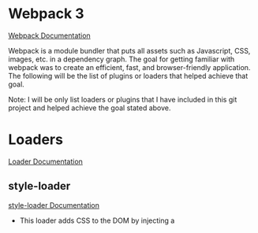# Webpack 3
[Webpack Documentation](https://webpack.js.org/configuration/)

Webpack is a module bundler that puts all assets such as Javascript, CSS, images, etc. in a dependency graph. The goal for getting familiar with webpack was to create an efficient, fast, and browser-friendly application. The following will be the list of plugins or loaders that helped achieve that goal. 

Note: I will be only list loaders or plugins that I have included in this git project and helped achieve the goal stated above.

# Loaders
[Loader Documentation](https://webpack.js.org/concepts/loaders/)

## style-loader
[style-loader Documentation](https://github.com/webpack-contrib/style-loader)

* This loader adds CSS to the DOM by injecting a <style> tag. This combines CSS with the HTML from a seperate file without making a request since it is inserted to the DOM when compiled.

## postcss-loader
[postcss-loader Documentation](https://github.com/postcss/postcss-loader)

* Autoprefixer used to add styles with prefixes for **browser capability**. The compiled styling builds robust stylesheets that won't break on older browsers.

For example: 

#### Original CSS:
```
body {
  display: flex
}
```

#### Compiled using Postcss-Loader:
```
body {
  display: -webkit-box;
  display: -ms-flexbox;
  display: flex;
}
```

## image-webpack-loader
[postcss-loader Documentation](https://github.com/tcoopman/image-webpack-loader)

* Minifies all PNG, JPEG, GIF and SVG images.

# Plugins
[Plugin Documentation](https://webpack.js.org/concepts/plugins/)

## CommonsChunkPlugin
[CommonsChunkPlugin Documentation](https://webpack.js.org/plugins/commons-chunk-plugin/)

* It analyzes entry points and will look for any shared modules between them and if it finds any shared modules it will take those shared modules and place them in their own seperate file. Now this is good for speed and cacheability purposes because we could load this shared module file once on our home page if needed on another page it will be loaded from cache, rather than requiring us from loading that code again from server.

  - In this project example I used CommonsChunkPlugin to load JQuery library for both Javascript files.

## UglifyjsWebpackPlugin
[UglifyjsWebpackPlugin Documentation](https://github.com/webpack-contrib/uglifyjs-webpack-plugin)

* Parses, compiles and mangles the Javascript a more efficient way rather than just compiling the code to one line. This is useful if you want your Javascript code to be optimized and unreadable variable names.

## HtmlWebpackPlugin
[HtmlWebpackPlugin Documentation](https://github.com/jantimon/html-webpack-plugin)

* Minimizes HTML to a single line.
* Links and Hashes file names so anytime there is a change to a javascript/css file the user will automatically download the new javascript/css file since the hash changes the name of that javascript/css file automatically everytime there is an update to the website.
